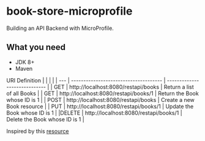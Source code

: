 # book-store-microprofile
Building an API Backend with MicroProfile.

## What you need
- JDK 8+
- Maven

URI Definition
|  |  |  |
| ---   | ------------------------------------- | ----------------------------- |
| GET   | http://localhost:8080/restapi/books   | Return a list of all Books    |
| GET   | http://localhost:8080/restapi/books/1 | Return the Book whose ID is 1 |
| POST  | http://localhost:8080/restapi/books   | Create a new Book resource    |
| PUT   | http://localhost:8080/restapi/books/1 | Update the Book whose ID is 1 |
|DELETE | http://localhost:8080/restapi/books/1 | Delete the Book whose ID is 1 |


Inspired by this [resource](https://cicekhayri.github.io/ebook-Building-an-API-Backend-with-MicroProfile/building-an-api-backend-with-microprofile.html)

